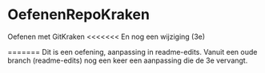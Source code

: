 # OefenenRepoKraken
Oefenen met GitKraken
<<<<<<<
En nog een wijziging (3e)

=======
Dit is een oefening, aanpassing in readme-edits.
Vanuit een oude branch (readme-edits) nog een keer een aanpassing die de 3e vervangt.
>>>>>>>